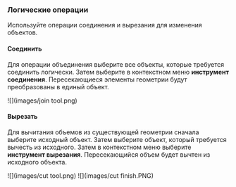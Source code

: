 ### Логические операции
Используйте операции соединения и вырезания для изменения объектов.

#### Соединить
Для операции объединения выберите все объекты, которые требуется соединить логически. Затем выберите в контекстном меню **инструмент соединения**. Пересекающиеся элементы геометрии будут преобразованы в единый объект.

![](images/join tool.png)

#### Вырезать
Для вычитания объемов из существующей геометрии сначала выберите исходный объект. Затем выберите объект, который требуется вычесть из исходного. Затем в контекстном меню выберите **инструмент вырезания**. Пересекающийся объем будет вычтен из исходного объекта.

![](images/cut tool.png)
![](images/cut finish.PNG)


